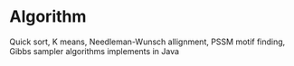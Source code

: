 # Algorithm

Quick sort, K means, Needleman-Wunsch allignment, PSSM motif finding, Gibbs sampler algorithms implements in Java
